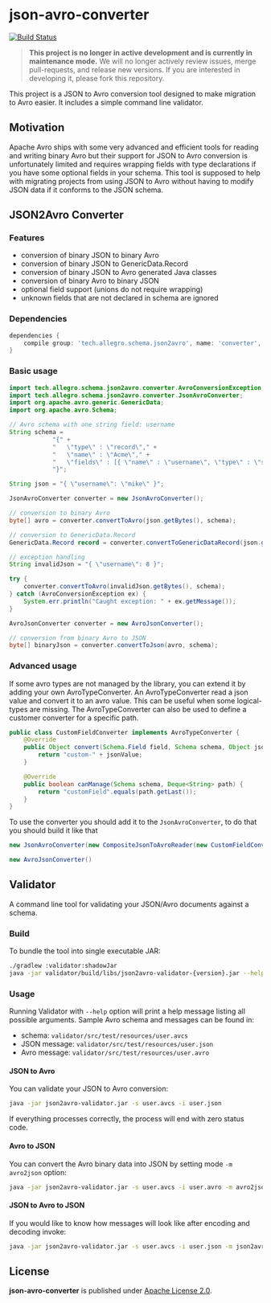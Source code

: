 # json-avro-converter

[![Build Status](https://github.com/allegro/json-avro-converter/actions/workflows/ci.yml/badge.svg?branch=master)](https://github.com/allegro/json-avro-converter/actions/workflows/ci.yml?query=branch%3Amaster)

> **This project is no longer in active development and is currently in maintenance mode.** 
We will no longer actively review issues, merge pull-requests, and release new versions. If you are interested in developing it, please fork this repository.

This project is a JSON to Avro conversion tool designed to make migration to Avro easier. It includes a simple command line validator.

## Motivation

Apache Avro ships with some very advanced and efficient tools for reading and writing binary Avro but their support 
for JSON to Avro conversion is unfortunately limited and requires wrapping fields with type declarations if you have
some optional fields in your schema. This tool is supposed to help with migrating projects from using JSON to Avro without
having to modify JSON data if it conforms to the JSON schema.

## JSON2Avro Converter

### Features

* conversion of binary JSON to binary Avro
* conversion of binary JSON to GenericData.Record
* conversion of binary JSON to Avro generated Java classes
* conversion of binary Avro to binary JSON
* optional field support (unions do not require wrapping)
* unknown fields that are not declared in schema are ignored

### Dependencies

```groovy
dependencies {
    compile group: 'tech.allegro.schema.json2avro', name: 'converter', version: '0.3.0'
}
```

### Basic usage

```java
import tech.allegro.schema.json2avro.converter.AvroConversionException;
import tech.allegro.schema.json2avro.converter.JsonAvroConverter;
import org.apache.avro.generic.GenericData;
import org.apache.avro.Schema;

// Avro schema with one string field: username
String schema =
            "{" +
            "   \"type\" : \"record\"," +
            "   \"name\" : \"Acme\"," +
            "   \"fields\" : [{ \"name\" : \"username\", \"type\" : \"string\" }]" +
            "}";

String json = "{ \"username\": \"mike\" }";

JsonAvroConverter converter = new JsonAvroConverter();

// conversion to binary Avro
byte[] avro = converter.convertToAvro(json.getBytes(), schema);

// conversion to GenericData.Record
GenericData.Record record = converter.convertToGenericDataRecord(json.getBytes(), new Schema.Parser().parse(schema));

// exception handling
String invalidJson = "{ \"username\": 8 }";    

try {
    converter.convertToAvro(invalidJson.getBytes(), schema);    
} catch (AvroConversionException ex) {
    System.err.println("Caught exception: " + ex.getMessage());
}

AvroJsonConverter converter = new AvroJsonConverter();

// conversion from binary Avro to JSON
byte[] binaryJson = converter.convertToJson(avro, schema);
```

### Advanced usage

If some avro types are not managed by the library, you can extend it by adding your own AvroTypeConverter. 
An AvroTypeConverter read a json value and convert it to an avro value. This can be useful when some logical-types are missing. 
The AvroTypeConverter can also be used to define a customer converter for a specific path. 

```java
public class CustomFieldConverter implements AvroTypeConverter {
    @Override
    public Object convert(Schema.Field field, Schema schema, Object jsonValue, Deque<String> path, boolean silently) {
        return "custom-" + jsonValue;
    }

    @Override
    public boolean canManage(Schema schema, Deque<String> path) {
        return "customField".equals(path.getLast());
    }
}
```

To use the converter you should add it to the `JsonAvroConverter`, to do that you should build it like that
```java
new JsonAvroConverter(new CompositeJsonToAvroReader(new CustomFieldConverter()))

new AvroJsonConverter()
```

## Validator

A command line tool for validating your JSON/Avro documents against a schema.

### Build

To bundle the tool into single executable JAR:

```bash
./gradlew :validator:shadowJar
java -jar validator/build/libs/json2avro-validator-{version}.jar --help
```

### Usage

Running Validator with `--help` option will print a help message listing all possible arguments.
Sample Avro schema and messages can be found in:

* schema: `validator/src/test/resources/user.avcs`
* JSON message: `validator/src/test/resources/user.json`
* Avro message: `validator/src/test/resources/user.avro`

#### JSON to Avro

You can validate your JSON to Avro conversion:
 
```bash
java -jar json2avro-validator.jar -s user.avcs -i user.json
```

If everything processes correctly, the process will end with zero status code.
 
#### Avro to JSON
 
You can convert the Avro binary data into JSON by setting mode ``-m avro2json`` option:
 
```bash
java -jar json2avro-validator.jar -s user.avcs -i user.avro -m avro2json
```

#### JSON to Avro to JSON

If you would like to know how messages will look like after encoding and decoding invoke:

```bash
java -jar json2avro-validator.jar -s user.avcs -i user.json -m json2avro2json
```

## License

**json-avro-converter** is published under [Apache License 2.0](http://www.apache.org/licenses/LICENSE-2.0).
